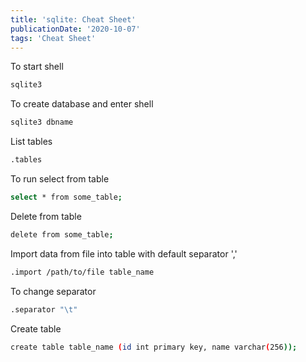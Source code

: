 ```yaml
---
title: 'sqlite: Cheat Sheet'
publicationDate: '2020-10-07'
tags: 'Cheat Sheet'
---
```


To start shell
```bash
sqlite3
```

To create database and enter shell
```bash
sqlite3 dbname
```

List tables
```bash
.tables
```

To run select from table
```bash
select * from some_table;
```

Delete from table
```bash
delete from some_table;
```

Import data from file into table with default separator ','
```bash
.import /path/to/file table_name
```

To change separator
```bash
.separator "\t"
```

Create table
```bash
create table table_name (id int primary key, name varchar(256));
```
